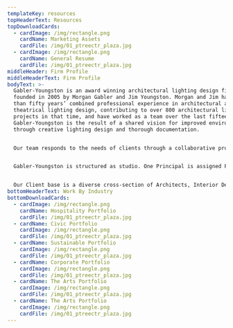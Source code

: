 ```yaml
---
templateKey: resources
topHeaderText: Resources
topDownloadCards:
  - cardImage: /img/rectangle.png
    cardName: Marketing Assets
    cardFile: /img/01_ptreectr_plaza.jpg
  - cardImage: /img/rectangle.png
    cardName: General Resume
    cardFile: /img/01_ptreectr_plaza.jpg
middleHeader: Firm Profile
middleHeaderText: Firm Profile
bodyText: >-
  Gabler-Youngston is an award winning architectural lighting design firm
  founded in 2005 by Morgan Gabler and Jim Youngston. Morgan and Jim have more
  than fifty years’ combined professional experience in architectural and
  theatrical lighting design, contributing to over 800 architectural lighting
  projects in that time, and have worked as a team over the last fifteen years.
  Gabler-Youngston is the result of a shared vision for improved environments
  through creative lighting design and thorough documentation.


  Our team responds to the needs of clients through a collaborative process. We work with designers and owners as team members to create an aesthetically pleasing, practically functional design that is also maintenance and budget friendly. Ours is an encompassing approach interconnecting all the pieces of the architectural puzzle, resulting in a truly integrated design.


  Gabler-Youngston is structured as studio. One Principal is assigned Project Manager for each project. That individual is in responsible for design and client interaction. The other Principal, Senior Designers and staff serve to review the work, offer commentary and assist through all phases of the project.


  Our Client base is a diverse cross-section of Architects, Interior Designers, and Owners, representing varying fields of design including Hospitality, Corporate, Education and Residential, to name a few. Ninety percent of our Clients are repeat Clients. Our goals are to continue to expand this Client base and to challenge ourselves with innovative design solutions. We strive to bring better lighting to all projects as well-designed environments create better places for people.
bottomHeaderText: Work By Industry
bottomDownloadCards:
  - cardImage: /img/rectangle.png
    cardName: Hospitality Portfolio
    cardFile: /img/01_ptreectr_plaza.jpg
  - cardName: Civic Portfolio
    cardImage: /img/rectangle.png
    cardFile: /img/01_ptreectr_plaza.jpg
  - cardName: Sustainable Portfolio
    cardImage: /img/rectangle.png
    cardFile: /img/01_ptreectr_plaza.jpg
  - cardName: Corporate Portfolio
    cardImage: /img/rectangle.png
    cardFile: /img/01_ptreectr_plaza.jpg
  - cardName: The Arts Portfolio
    cardImage: /img/rectangle.png
    cardFile: /img/01_ptreectr_plaza.jpg
  - cardName: The Arts Portfolio
    cardImage: /img/rectangle.png
    cardFile: /img/01_ptreectr_plaza.jpg
---
```

